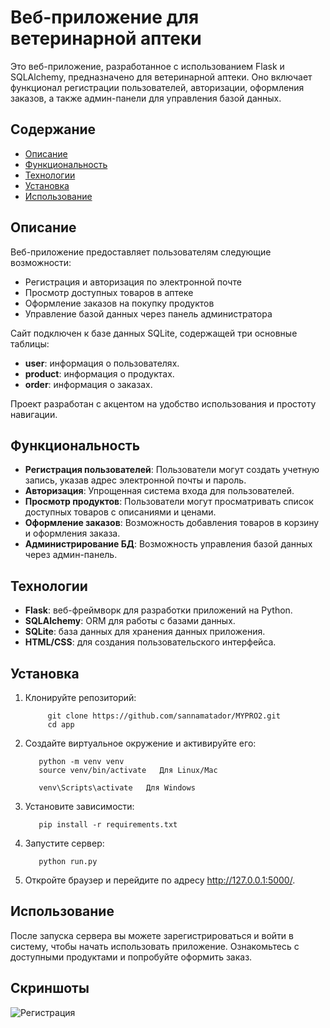 # Веб-приложение для ветеринарной аптеки

Это веб-приложение, разработанное с использованием Flask и SQLAlchemy, предназначено для ветеринарной аптеки. Оно включает функционал регистрации пользователей, авторизации, оформления заказов, а также админ-панели для управления базой данных.

## Содержание

- [Описание](#описание)
- [Функциональность](#функциональность)
- [Технологии](#технологии)
- [Установка](#установка)
- [Использование](#использование)


## Описание

Веб-приложение предоставляет пользователям следующие возможности:

- Регистрация и авторизация по электронной почте
- Просмотр доступных товаров в аптеке
- Оформление заказов на покупку продуктов
- Управление базой данных через панель администратора

Сайт подключен к базе данных SQLite, содержащей три основные таблицы:

- **user**: информация о пользователях.
- **product**: информация о продуктах.
- **order**: информация о заказах.

Проект разработан с акцентом на удобство использования и простоту навигации.

## Функциональность

- **Регистрация пользователей**: Пользователи могут создать учетную запись, указав адрес электронной почты и пароль.
- **Авторизация**: Упрощенная система входа для пользователей.
- **Просмотр продуктов**: Пользователи могут просматривать список доступных товаров с описаниями и ценами.
- **Оформление заказов**: Возможность добавления товаров в корзину и оформления заказа.
- **Администрирование БД**: Возможность управления базой данных через админ-панель.

## Технологии

- **Flask**: веб-фреймворк для разработки приложений на Python.
- **SQLAlchemy**: ORM для работы с базами данных.
- **SQLite**:  база данных для хранения данных приложения.
- **HTML/CSS**: для создания пользовательского интерфейса.


## Установка

1. Клонируйте репозиторий:


      
            git clone https://github.com/sannamatador/MYPRO2.git
            cd app
   
 
2. Создайте виртуальное окружение и активируйте его:

   
          python -m venv venv
          source venv/bin/activate   Для Linux/Mac
         
          venv\Scripts\activate   Для Windows
   
   
4. Установите зависимости:

          pip install -r requirements.txt
   
   
6. Запустите сервер:

          python run.py

7. Откройте браузер и перейдите по адресу http://127.0.0.1:5000/.

## Использование
   
После запуска сервера вы можете зарегистрироваться и войти в систему, чтобы начать использовать приложение. Ознакомьтесь с доступными продуктами и попробуйте оформить заказ.

## Скриншоты

![Регистрация]()

